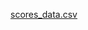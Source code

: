 [scores_data.csv](https://github.com/Asifahmad5848/Data_analytics_Case_study/files/15324749/scores_data.csv)
